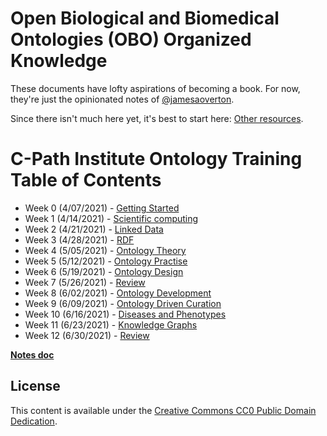 # Open Biological and Biomedical Ontologies (OBO) Organized Knowledge

These documents have lofty aspirations of becoming a book.
For now, they're just the opinionated notes of [@jamesaoverton](https://github.com/jamesaoverton).

Since there isn't much here yet, it's best to start here: [Other resources](other/README.md).

# C-Path Institute Ontology Training Table of Contents

- Week 0 (4/07/2021) - [Getting Started](https://github.com/jamesaoverton/obook/tree/master/00-gettingStarted)
- Week 1 (4/14/2021) - [Scientific computing](https://github.com/jamesaoverton/obook/tree/master/01-ScientificComputing)
- Week 2 (4/21/2021) - [Linked Data](https://github.com/jamesaoverton/obook/tree/master/02-LinkedData)
- Week 3 (4/28/2021) - [RDF](https://github.com/jamesaoverton/obook/tree/master/03-RDF)
- Week 4 (5/05/2021) - [Ontology Theory](https://github.com/jamesaoverton/obook/tree/master/04-OntologyTheory)
- Week 5 (5/12/2021) - [Ontology Practise](https://github.com/jamesaoverton/obook/tree/master/05-OntologyPractise)
- Week 6 (5/19/2021) - [Ontology Design](https://github.com/jamesaoverton/obook/tree/master/06-OntologyDesign)
- Week 7 (5/26/2021) - [Review](https://github.com/jamesaoverton/obook/tree/master/07-Review)
- Week 8 (6/02/2021) - [Ontology Development](https://github.com/jamesaoverton/obook/tree/master/08-OntologyDevelopment)
- Week 9 (6/09/2021) - [Ontology Driven Curation](https://github.com/jamesaoverton/obook/tree/master/09-OntologyDrivenCuration)
- Week 10 (6/16/2021) - [Diseases and Phenotypes](https://github.com/jamesaoverton/obook/tree/master/10-DiseasesAndPhenotypes)
- Week 11 (6/23/2021) - [Knowledge Graphs](https://github.com/jamesaoverton/obook/tree/master/11-KnowledgeGraphs)
- Week 12 (6/30/2021) - [Review](https://github.com/jamesaoverton/obook/tree/master/12-Review)

**[Notes doc](https://docs.google.com/document/d/1gd6c-15E3hMUKkfvQY2gsPmJ6LyIvPPLkj76qlKQ8Ds/edit#)**

## License

This content is available under the [Creative Commons CC0 Public Domain Dedication](LICENSE).
